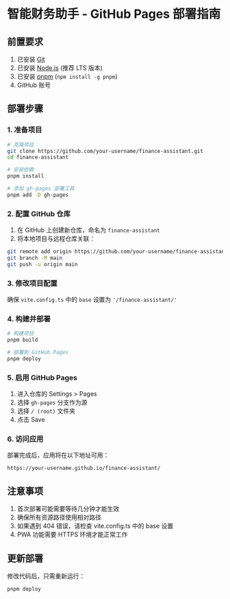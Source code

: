 # 智能财务助手 - GitHub Pages 部署指南

## 前置要求
1. 已安装 [Git](https://git-scm.com/)
2. 已安装 [Node.js](https://nodejs.org/) (推荐 LTS 版本)
3. 已安装 [pnpm](https://pnpm.io/) (`npm install -g pnpm`)
4. GitHub 账号

## 部署步骤

### 1. 准备项目
```bash
# 克隆项目
git clone https://github.com/your-username/finance-assistant.git
cd finance-assistant

# 安装依赖
pnpm install

# 添加 gh-pages 部署工具
pnpm add -D gh-pages
```

### 2. 配置 GitHub 仓库
1. 在 GitHub 上创建新仓库，命名为 `finance-assistant`
2. 将本地项目与远程仓库关联：
```bash
git remote add origin https://github.com/your-username/finance-assistant.git
git branch -M main
git push -u origin main
```

### 3. 修改项目配置
确保 `vite.config.ts` 中的 `base` 设置为 `'/finance-assistant/'`

### 4. 构建并部署
```bash
# 构建项目
pnpm build

# 部署到 GitHub Pages
pnpm deploy
```

### 5. 启用 GitHub Pages
1. 进入仓库的 Settings > Pages
2. 选择 `gh-pages` 分支作为源
3. 选择 `/ (root)` 文件夹
4. 点击 Save

### 6. 访问应用
部署完成后，应用将在以下地址可用：
```
https://your-username.github.io/finance-assistant/
```

## 注意事项
1. 首次部署可能需要等待几分钟才能生效
2. 确保所有资源路径使用相对路径
3. 如果遇到 404 错误，请检查 vite.config.ts 中的 base 设置
4. PWA 功能需要 HTTPS 环境才能正常工作

## 更新部署
修改代码后，只需重新运行：
```bash
pnpm deploy
```